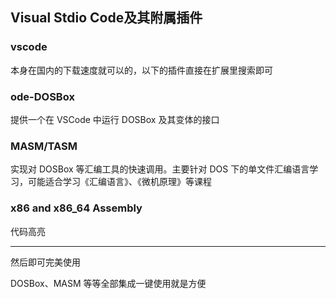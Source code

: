 ## Visual Stdio Code及其附属插件

### vscode

本身在国内的下载速度就可以的，以下的插件直接在扩展里搜索即可

### ode-DOSBox

提供一个在  VSCode  中运行 DOSBox 及其变体的接口

### MASM/TASM

实现对 DOSBox 等汇编工具的快速调用。主要针对 DOS 下的单文件汇编语言学习，可能适合学习《汇编语言》、《微机原理》等课程

### x86 and x86_64 Assembly

代码高亮

---

然后即可完美使用

DOSBox、MASM 等等全部集成一键使用就是方便

